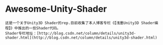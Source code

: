 # Awesome-Unity-Shader
    这是一个关于Unity3D Shader的rep.目前收集了本人博客专栏《【浅墨Unity3D Shader编程】》中推出的一些Shader代码。
    Shader专栏地址：[http://blog.csdn.net/column/details/unity3d-shader.html](http://blog.csdn.net/column/details/unity3d-shader.html)

